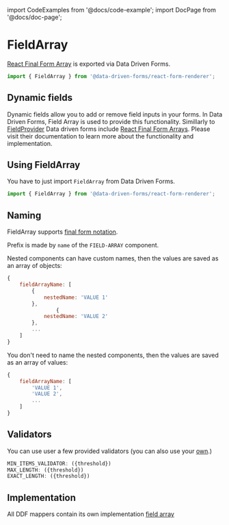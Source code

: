 import CodeExamples from '@docs/code-example';
import DocPage from '@docs/doc-page';

<DocPage>

# FieldArray

[React Final Form Array](https://github.com/final-form/react-final-form-arrays) is exported via Data Driven Forms.

```jsx
import { FieldArray } from '@data-driven-forms/react-form-renderer';
```

## Dynamic fields

Dynamic fields allow you to add or remove field inputs in your forms. In Data Driven Forms, Field Array is used to provide this functionality. Simillarly to [FieldProvider](/components/field-provider) Data driven forms include [React Final Form Arrays](https://github.com/final-form/react-final-form-arrays). Please visit their documentation to learn more about the functionality and implementation.

## Using FieldArray

You have to just import `FieldArray` from Data Driven Forms.

```jsx
import { FieldArray } from '@data-driven-forms/react-form-renderer';
```

<CodeExamples source="components/field-array/form-fields-mapper" mode="preview" />

## Naming

FieldArray supports [final form notation](https://final-form.org/docs/final-form/field-names).

Prefix is made by `name` of the `FIELD-ARRAY` component.

Nested components can have custom names, then the values are saved as an array of objects:

```jsx
{
    fieldArrayName: [
        {
            nestedName: 'VALUE 1'
        },
                {
            nestedName: 'VALUE 2'
        },
        ...
    ]
}
```

You don't need to name the nested components, then the values are saved as an array of values:

```jsx
{
    fieldArrayName: [
        'VALUE 1',
        'VALUE 2',
        ...
    ]
}
```

## Validators

You can use user a few provided validators (you can also use your [own](/mappers/validator-mapper).)

```jsx
MIN_ITEMS_VALIDATOR: ({threshold})
MAX_LENGTH: ({threshold})
EXACT_LENGTH: ({threshold})
```


## Implementation

All DDF mappers contain its own implementation [field array](/provided-mappers/field-array?mapper=pf4)

<CodeExamples source="components/field-array/pf4-demo" mode="preview" />

</DocPage>